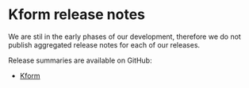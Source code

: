 # Kform release notes

We are stil in the early phases of our development, therefore we do not publish aggregated release notes for each of
our releases. 

Release summaries are available on GitHub:

* [Kform](https://github.com/kform-dev/kform/releases)